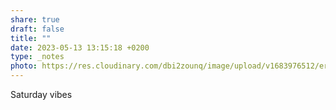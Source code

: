 ```yaml
---
share: true
draft: false
title: ""
date: 2023-05-13 13:15:18 +0200
type: _notes
photo: https://res.cloudinary.com/dbi2zounq/image/upload/v1683976512/ersloilvqicgal3wjqgw.jpg
---
```


Saturday vibes 
